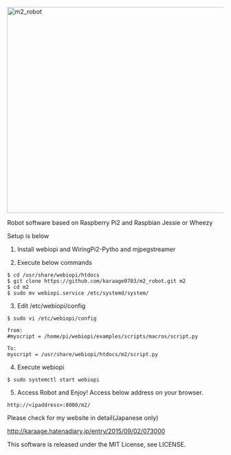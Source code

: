 <img src="https://raw.githubusercontent.com/wiki/karaage0703/m2_robot/001.jpg" alt="m2_robot" width="640" height="480">

Robot software based on Raspberry Pi2 and Raspbian Jessie or Wheezy

Setup is below

1. Install webiopi and WiringPi2-Pytho and mjpegstreamer

2. Execute below commands
~~~~
$ cd /usr/share/webiopi/htdocs
$ git clone https://github.com/karaage0703/m2_robot.git m2
$ cd m2
$ sudo mv webiopi.service /etc/systemd/system/
~~~~

3. Edit /etc/webiopi/config
~~~~
$ sudo vi /etc/webiopi/config

from:
#myscript = /home/pi/webiopi/examples/scripts/macros/script.py

To:
myscript = /usr/share/webiopi/htdocs/m2/script.py
~~~~

4. Execute webiopi
~~~~
$ sudo systemctl start webiopi
~~~~

5. Access Robot and Enjoy!
Access below address on your browser.

~~~~
http://<ipaddress>:8000/m2/
~~~~

Please check for my website in detail(Japanese only)

http://karaage.hatenadiary.jp/entry/2015/09/02/073000


This software is released under the MIT License, see LICENSE.
